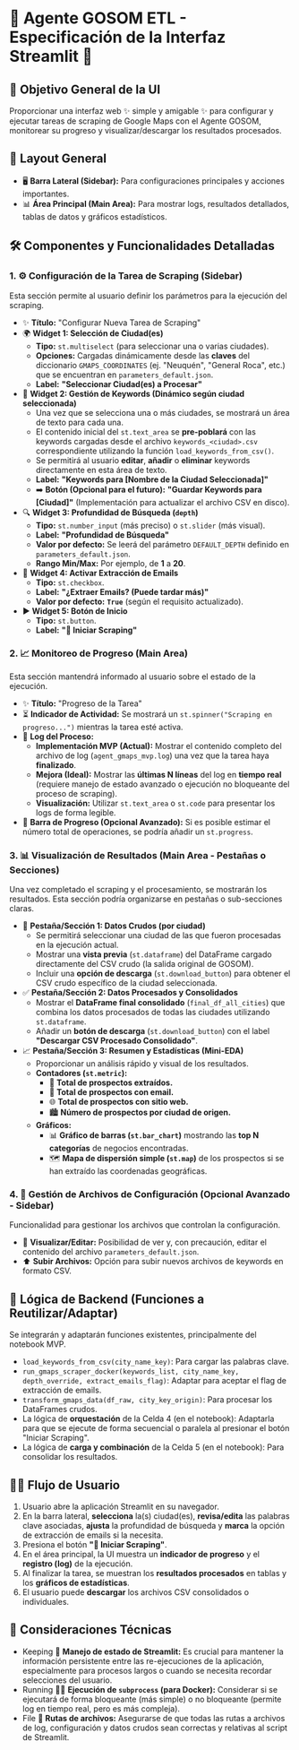 # 🎉 Agente GOSOM ETL - Especificación de la Interfaz Streamlit 🚀

## 🎯 Objetivo General de la UI

Proporcionar una interfaz web ✨ simple y amigable ✨ para configurar y ejecutar tareas de scraping de Google Maps con el Agente GOSOM, monitorear su progreso y visualizar/descargar los resultados procesados.

## 📐 Layout General

-   🖥️ **Barra Lateral (Sidebar):** Para configuraciones principales y acciones importantes.
-   📊 **Área Principal (Main Area):** Para mostrar logs, resultados detallados, tablas de datos y gráficos estadísticos.

## 🛠️ Componentes y Funcionalidades Detalladas

### 1. ⚙️ Configuración de la Tarea de Scraping (Sidebar)

Esta sección permite al usuario definir los parámetros para la ejecución del scraping.

-   ✨ **Título:** "Configurar Nueva Tarea de Scraping"
-   🌍 **Widget 1: Selección de Ciudad(es)**
    -   **Tipo:** `st.multiselect` (para seleccionar una o varias ciudades).
    -   **Opciones:** Cargadas dinámicamente desde las **claves** del diccionario `GMAPS_COORDINATES` (ej. "Neuquén", "General Roca", etc.) que se encuentran en `parameters_default.json`.
    -   **Label:** **"Seleccionar Ciudad(es) a Procesar"**
-   📝 **Widget 2: Gestión de Keywords (Dinámico según ciudad seleccionada)**
    -   Una vez que se selecciona una o más ciudades, se mostrará un área de texto para cada una.
    -   El contenido inicial del `st.text_area` se **pre-poblará** con las keywords cargadas desde el archivo `keywords_<ciudad>.csv` correspondiente utilizando la función `load_keywords_from_csv()`.
    -   Se permitirá al usuario **editar**, **añadir** o **eliminar** keywords directamente en esta área de texto.
    -   **Label:** **"Keywords para [Nombre de la Ciudad Seleccionada]"**
    -   ➡️ **Botón (Opcional para el futuro):** **"Guardar Keywords para [Ciudad]"** (Implementación para actualizar el archivo CSV en disco).
-   🔍 **Widget 3: Profundidad de Búsqueda (`depth`)**
    -   **Tipo:** `st.number_input` (más preciso) o `st.slider` (más visual).
    -   **Label:** **"Profundidad de Búsqueda"**
    -   **Valor por defecto:** Se leerá del parámetro `DEFAULT_DEPTH` definido en `parameters_default.json`.
    -   **Rango Min/Max:** Por ejemplo, de **1** a **20**.
-   📧 **Widget 4: Activar Extracción de Emails**
    -   **Tipo:** `st.checkbox`.
    -   **Label:** **"¿Extraer Emails? (Puede tardar más)"**
    -   **Valor por defecto:** **`True`** (según el requisito actualizado).
-   ▶️ **Widget 5: Botón de Inicio**
    -   **Tipo:** `st.button`.
    -   **Label:** **"🚀 Iniciar Scraping"**

### 2. 📈 Monitoreo de Progreso (Main Area)

Esta sección mantendrá informado al usuario sobre el estado de la ejecución.

-   ✨ **Título:** "Progreso de la Tarea"
-   ⏳ **Indicador de Actividad:** Se mostrará un `st.spinner("Scraping en progreso...")` mientras la tarea esté activa.
-   📜 **Log del Proceso:**
    -   **Implementación MVP (Actual):** Mostrar el contenido completo del archivo de log (`agent_gmaps_mvp.log`) una vez que la tarea haya **finalizado**.
    -   **Mejora (Ideal):** Mostrar las **últimas N líneas** del log en **tiempo real** (requiere manejo de estado avanzado o ejecución no bloqueante del proceso de scraping).
    -   **Visualización:** Utilizar `st.text_area` o `st.code` para presentar los logs de forma legible.
-   🚧 **Barra de Progreso (Opcional Avanzado):** Si es posible estimar el número total de operaciones, se podría añadir un `st.progress`.

### 3. 📊 Visualización de Resultados (Main Area - Pestañas o Secciones)

Una vez completado el scraping y el procesamiento, se mostrarán los resultados. Esta sección podría organizarse en pestañas o sub-secciones claras.

-   📁 **Pestaña/Sección 1: Datos Crudos (por ciudad)**
    -   Se permitirá seleccionar una ciudad de las que fueron procesadas en la ejecución actual.
    -   Mostrar una **vista previa** (`st.dataframe`) del DataFrame cargado directamente del CSV crudo (la salida original de GOSOM).
    -   Incluir una **opción de descarga** (`st.download_button`) para obtener el CSV crudo específico de la ciudad seleccionada.
-   ✅ **Pestaña/Sección 2: Datos Procesados y Consolidados**
    -   Mostrar el **DataFrame final consolidado** (`final_df_all_cities`) que combina los datos procesados de todas las ciudades utilizando `st.dataframe`.
    -   Añadir un **botón de descarga** (`st.download_button`) con el label **"Descargar CSV Procesado Consolidado"**.
-   📈 **Pestaña/Sección 3: Resumen y Estadísticas (Mini-EDA)**
    -   Proporcionar un análisis rápido y visual de los resultados.
    -   **Contadores (`st.metric`):**
        -   🔢 **Total de prospectos extraídos.**
        -   📧 **Total de prospectos con email.**
        -   🌐 **Total de prospectos con sitio web.**
        -   🏙️ **Número de prospectos por ciudad de origen.**
    -   **Gráficos:**
        -   📊 **Gráfico de barras (`st.bar_chart`)** mostrando las **top N categorías** de negocios encontradas.
        -   🗺️ **Mapa de dispersión simple (`st.map`)** de los prospectos si se han extraído las coordenadas geográficas.

### 4. 📂 Gestión de Archivos de Configuración (Opcional Avanzado - Sidebar)

Funcionalidad para gestionar los archivos que controlan la configuración.

-   👀 **Visualizar/Editar:** Posibilidad de ver y, con precaución, editar el contenido del archivo `parameters_default.json`.
-   ⬆️ **Subir Archivos:** Opción para subir nuevos archivos de keywords en formato CSV.

## 🧩 Lógica de Backend (Funciones a Reutilizar/Adaptar)

Se integrarán y adaptarán funciones existentes, principalmente del notebook MVP.

-   `load_keywords_from_csv(city_name_key)`: Para cargar las palabras clave.
-   `run_gmaps_scraper_docker(keywords_list, city_name_key, depth_override, extract_emails_flag)`: Adaptar para aceptar el flag de extracción de emails.
-   `transform_gmaps_data(df_raw, city_key_origin)`: Para procesar los DataFrames crudos.
-   La lógica de **orquestación** de la Celda 4 (en el notebook): Adaptarla para que se ejecute de forma secuencial o paralela al presionar el botón "Iniciar Scraping".
-   La lógica de **carga y combinación** de la Celda 5 (en el notebook): Para consolidar los resultados.

## 🚶‍♂️ Flujo de Usuario

1.  Usuario abre la aplicación Streamlit en su navegador.
2.  En la barra lateral, **selecciona** la(s) ciudad(es), **revisa/edita** las palabras clave asociadas, **ajusta** la profundidad de búsqueda y **marca** la opción de extracción de emails si la necesita.
3.  Presiona el botón **"🚀 Iniciar Scraping"**.
4.  En el área principal, la UI muestra un **indicador de progreso** y el **registro (log)** de la ejecución.
5.  Al finalizar la tarea, se muestran los **resultados procesados** en tablas y los **gráficos de estadísticas**.
6.  El usuario puede **descargar** los archivos CSV consolidados o individuales.

## 🧠 Consideraciones Técnicas

-   Keeping 🧠 **Manejo de estado de Streamlit:** Es crucial para mantener la información persistente entre las re-ejecuciones de la aplicación, especialmente para procesos largos o cuando se necesita recordar selecciones del usuario.
-   Running 🏃‍♂️ **Ejecución de `subprocess` (para Docker):** Considerar si se ejecutará de forma bloqueante (más simple) o no bloqueante (permite log en tiempo real, pero es más compleja).
-   File 📂 **Rutas de archivos:** Asegurarse de que todas las rutas a archivos de log, configuración y datos crudos sean correctas y relativas al script de Streamlit.
